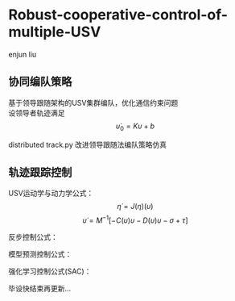 # Robust-cooperative-control-of-multiple-USV
enjun liu  
## 协同编队策略  

基于领导跟随架构的USV集群编队，优化通信约束问题  
设领导者轨迹满足  
$$\dot{\upsilon}_0=K\upsilon+b$$

distributed track.py 改进领导跟随法编队策略仿真


## 轨迹跟踪控制  
USV运动学与动力学公式：  
$$\dot{\eta}=J(\eta)(\upsilon)$$
$$\dot{\upsilon}=M^{-1}[-C(\upsilon)\upsilon-D(\upsilon)\upsilon-\sigma+\tau]$$

反步控制公式：


模型预测控制公式：

强化学习控制公式(SAC)：

毕设快结束再更新...

